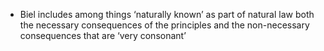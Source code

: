 - Biel includes among things ‘naturally known’ as part of natural law both the necessary consequences of the principles and the non-necessary consequences that are ‘very consonant’